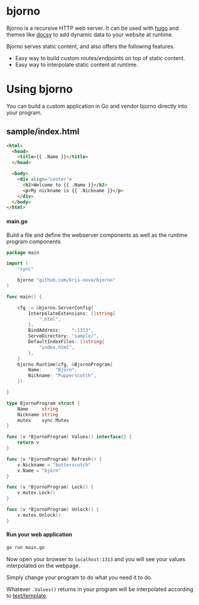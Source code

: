 # bjorno

Bjorno is a recursive HTTP web server. It can be used with [hugo](https://github.com/gohugoio/hugo) and themes like [docsy](https://github.com/google/docsy) to add dynamic data to your website at runtime.

Bjorno serves static content, and also offers the following features. 

 - Easy way to build custom routes/endpoints on top of static content.
 - Easy way to interpolate static content at runtime.


# Using bjorno 

You can build a custom application in Go and vendor bjorno directly into your program.

## sample/index.html

```html
<html>
  <head>
    <title>{{ .Name }}</title>
  </head>

  <body>
    <div align="center">
      <h2>Welcome to {{ .Name }}</h2>
      <p>My nickname is {{ .Nickname }}</p>
    </div>
  </body>
</html>
```

#### main.go

Build a file and define the webserver components as well as the runtime program components.

```go
package main

import (
	"sync"

	bjorno "github.com/kris-nova/bjorno"
)

func main() {

	cfg := &bjorno.ServerConfig{
		InterpolateExtensions: []string{
			".html",
		},
		BindAddress:    ":1313",
		ServeDirectory: "sample/",
		DefaultIndexFiles: []string{
			"index.html",
		},
	}
	bjorno.Runtime(cfg, &BjornoProgram{
		Name:     "Björn",
		Nickname: "Pupperscotch",
	})

}

type BjornoProgram struct {
	Name     string
	Nickname string
	mutex    sync.Mutex
}

func (v *BjornoProgram) Values() interface{} {
	return v
}

func (v *BjornoProgram) Refresh() {
	v.Nickname = "butterscotch"
	v.Name = "björn"
}

func (v *BjornoProgram) Lock() {
	v.mutex.Lock()
}

func (v *BjornoProgram) Unlock() {
	v.mutex.Unlock()
}

```

#### Run your web application 

```bash 
go run main.go
```

Now open your browser to `localhost:1313` and you will see your values interpolated on the webpage. 

Simply change your program to do what you need it to do.

Whatever `.Values()` returns in your program will be interpolated according to [text/template](https://golang.org/pkg/text/template/).
